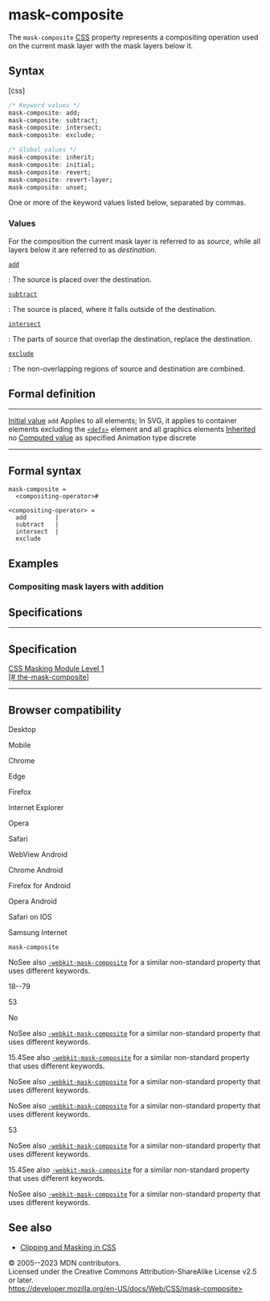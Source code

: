 mask-composite
==============

The `mask-composite`
[CSS](https://developer.mozilla.org/en-US/docs/Web/CSS) property
represents a compositing operation used on the current mask layer with
the mask layers below it.

Syntax
------

[css]

```css
/* Keyword values */
mask-composite: add;
mask-composite: subtract;
mask-composite: intersect;
mask-composite: exclude;

/* Global values */
mask-composite: inherit;
mask-composite: initial;
mask-composite: revert;
mask-composite: revert-layer;
mask-composite: unset;
```

One or more of the keyword values listed below, separated by commas.

### Values

For the composition the current mask layer is referred to as *source*,
while all layers below it are referred to as *destination*.

[`add`](#add)

:   The source is placed over the destination.

[`subtract`](#subtract)

:   The source is placed, where it falls outside of the destination.

[`intersect`](#intersect)

:   The parts of source that overlap the destination, replace the
    destination.

[`exclude`](#exclude)

:   The non-overlapping regions of source and destination are combined.

Formal definition
-----------------

  ---------------------------------- ----------------------------------------------------------------------------------------------------------------------------------------------------------------------------------
  [Initial value](initial_value.md)     `add`
  Applies to                         all elements; In SVG, it applies to container elements excluding the [`<defs>`](https://developer.mozilla.org/en-US/docs/Web/SVG/Element/defs) element and all graphics elements
  [Inherited](inheritance.md)           no
  [Computed value](computed_value.md)   as specified
  Animation type                     discrete
  ---------------------------------- ----------------------------------------------------------------------------------------------------------------------------------------------------------------------------------

Formal syntax
-------------

```
mask-composite = 
  <compositing-operator>#  

<compositing-operator> = 
  add        |
  subtract   |
  intersect  |
  exclude    
```

Examples
--------

### Compositing mask layers with addition

Specifications
--------------

  ---------------------------------------------------------------------------------------

Specification
  ---------------------------------------------------------------------------------------

  [CSS Masking Module Level 1\
  [\#
  the-mask-composite]](https://drafts.fxtf.org/css-masking/#the-mask-composite)

  ---------------------------------------------------------------------------------------

Browser compatibility
---------------------

Desktop

Mobile

Chrome

Edge

Firefox

Internet Explorer

Opera

Safari

WebView Android

Chrome Android

Firefox for Android

Opera Android

Safari on IOS

Samsung Internet

`mask-composite`

NoSee also
[`-webkit-mask-composite`](https://developer.mozilla.org/docs/Web/CSS/-webkit-mask-composite)
for a similar non-standard property that uses different keywords.

18--79

53

No

NoSee also
[`-webkit-mask-composite`](https://developer.mozilla.org/docs/Web/CSS/-webkit-mask-composite)
for a similar non-standard property that uses different keywords.

15.4See also
[`-webkit-mask-composite`](https://developer.mozilla.org/docs/Web/CSS/-webkit-mask-composite)
for a similar non-standard property that uses different keywords.

NoSee also
[`-webkit-mask-composite`](https://developer.mozilla.org/docs/Web/CSS/-webkit-mask-composite)
for a similar non-standard property that uses different keywords.

NoSee also
[`-webkit-mask-composite`](https://developer.mozilla.org/docs/Web/CSS/-webkit-mask-composite)
for a similar non-standard property that uses different keywords.

53

NoSee also
[`-webkit-mask-composite`](https://developer.mozilla.org/docs/Web/CSS/-webkit-mask-composite)
for a similar non-standard property that uses different keywords.

15.4See also
[`-webkit-mask-composite`](https://developer.mozilla.org/docs/Web/CSS/-webkit-mask-composite)
for a similar non-standard property that uses different keywords.

NoSee also
[`-webkit-mask-composite`](https://developer.mozilla.org/docs/Web/CSS/-webkit-mask-composite)
for a similar non-standard property that uses different keywords.

See also
--------

- [Clipping and Masking in
    CSS](https://css-tricks.com/clipping-masking-css/)

© 2005--2023 MDN contributors.\
Licensed under the Creative Commons Attribution-ShareAlike License v2.5
or later.\
https://developer.mozilla.org/en-US/docs/Web/CSS/mask-composite>
